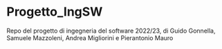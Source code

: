# Progetto_IngSW
Repo del progetto di ingegneria del software 2022/23, di Guido Gonnella, Samuele Mazzoleni, Andrea Migliorini e Pierantonio Mauro
